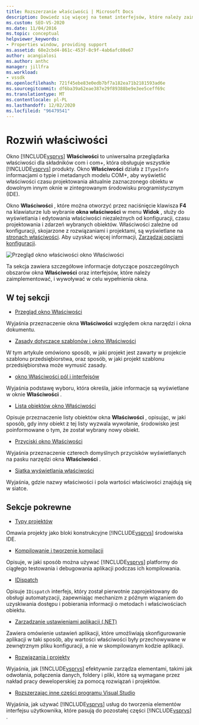 ```yaml
---
title: Rozszerzanie właściwości | Microsoft Docs
description: Dowiedz się więcej na temat interfejsów, które należy zaimplementować, i Wywołaj, aby rozwinąć listę właściwości w okno Właściwości programu Visual Studio.
ms.custom: SEO-VS-2020
ms.date: 11/04/2016
ms.topic: conceptual
helpviewer_keywords:
- Properties window, providing support
ms.assetid: 68e2cbd4-861c-453f-8c9f-4ab6afc80e67
author: acangialosi
ms.author: anthc
manager: jillfra
ms.workload:
- vssdk
ms.openlocfilehash: 721f45ebe83e0edb7bf7a182ea71b2181593ad6e
ms.sourcegitcommit: df6ba39a62eae387e29f89388be9e3ee5ceff69c
ms.translationtype: MT
ms.contentlocale: pl-PL
ms.lasthandoff: 12/02/2020
ms.locfileid: "96479541"
---
```

# <a name="extend-properties"></a>Rozwiń właściwości
Okno [!INCLUDE[vsprvs](../../code-quality/includes/vsprvs_md.md)] **Właściwości** to uniwersalna przeglądarka właściwości dla składników com i com+, która obsługuje wszystkie [!INCLUDE[vsprvs](../../code-quality/includes/vsprvs_md.md)] produkty. Okno **Właściwości** działa z `ITypeInfo` informacjami o typie i metadanych modelu COM+, aby wyświetlić właściwości czasu projektowania aktualnie zaznaczonego obiektu w dowolnym innym oknie w zintegrowanym środowisku programistycznym (IDE).

 Okno **Właściwości** , które można otworzyć przez naciśnięcie klawisza **F4** na klawiaturze lub wybranie **okna właściwości** w menu **Widok** , służy do wyświetlania i edytowania właściwości niezależnych od konfiguracji, czasu projektowania i zdarzeń wybranych obiektów. Właściwości zależne od konfiguracji, skojarzone z rozwiązaniami i projektami, są wyświetlane na [stronach właściwości](../../extensibility/internals/property-pages.md). Aby uzyskać więcej informacji, [Zarządzaj opcjami konfiguracji](../../extensibility/internals/managing-configuration-options.md).

 ![Przegląd okno właściwości](../../extensibility/internals/media/vspropertieswindow.png "vsPropertiesWindow") okno Właściwości

 Ta sekcja zawiera szczegółowe informacje dotyczące poszczególnych obszarów okna **Właściwości** oraz interfejsów, które należy zaimplementować, i wywoływać w celu wypełnienia okna.

## <a name="in-this-section"></a>W tej sekcji
- [Przegląd okno Właściwości](../../extensibility/internals/properties-window-overview.md)

 Wyjaśnia przeznaczenie okna **Właściwości** względem okna narzędzi i okna dokumentu.

- [Zasady dotyczące szablonów i okno Właściwości](../../extensibility/internals/template-policy-and-the-properties-window.md)

 W tym artykule omówiono sposób, w jaki projekt jest zawarty w projekcie szablonu przedsiębiorstwa, oraz sposób, w jaki projekt szablonu przedsiębiorstwa może wymusić zasady.

- [okno Właściwości pól i interfejsów](../../extensibility/internals/properties-window-fields-and-interfaces.md)

 Wyjaśnia podstawę wyboru, która określa, jakie informacje są wyświetlane w oknie **Właściwości** .

- [Lista obiektów okno Właściwości](../../extensibility/internals/properties-window-object-list.md)

 Opisuje przeznaczenie listy obiektów okna **Właściwości** , opisując, w jaki sposób, gdy inny obiekt z tej listy wyzwala wywołanie, środowisko jest poinformowane o tym, że został wybrany nowy obiekt.

- [Przyciski okno Właściwości](../../extensibility/internals/properties-window-buttons.md)

 Wyjaśnia przeznaczenie czterech domyślnych przycisków wyświetlanych na pasku narzędzi okna **Właściwości** .

- [Siatka wyświetlania właściwości](../../extensibility/internals/properties-display-grid.md)

 Wyjaśnia, gdzie nazwy właściwości i pola wartości właściwości znajdują się w siatce.

## <a name="related-sections"></a>Sekcje pokrewne
- [Typy projektów](../../extensibility/internals/project-types.md)

 Omawia projekty jako bloki konstrukcyjne [!INCLUDE[vsprvs](../../code-quality/includes/vsprvs_md.md)] środowiska IDE.

- [Kompilowanie i tworzenie kompilacji](../../ide/compiling-and-building-in-visual-studio.md)

 Opisuje, w jaki sposób można używać [!INCLUDE[vsprvs](../../code-quality/includes/vsprvs_md.md)] platformy do ciągłego testowania i debugowania aplikacji podczas ich kompilowania.

- [IDispatch](/previous-versions/windows/desktop/api/oaidl/nn-oaidl-idispatch)

 Opisuje `IDispatch` interfejs, który został pierwotnie zaprojektowany do obsługi automatyzacji, zapewniając mechanizm z późnym wiązaniem do uzyskiwania dostępu i pobierania informacji o metodach i właściwościach obiektu.

- [Zarządzanie ustawieniami aplikacji (.NET)](../../ide/managing-application-settings-dotnet.md)

 Zawiera omówienie ustawień aplikacji, które umożliwiają skonfigurowanie aplikacji w taki sposób, aby wartości właściwości były przechowywane w zewnętrznym pliku konfiguracji, a nie w skompilowanym kodzie aplikacji.

- [Rozwiązania i projekty](../../ide/solutions-and-projects-in-visual-studio.md)

 Wyjaśnia, jak [!INCLUDE[vsprvs](../../code-quality/includes/vsprvs_md.md)] efektywnie zarządza elementami, takimi jak odwołania, połączenia danych, foldery i pliki, które są wymagane przez nakład pracy deweloperskiej za pomocą rozwiązań i projektów.

- [Rozszerzając inne części programu Visual Studio](../../extensibility/extending-other-parts-of-visual-studio.md)

 Wyjaśnia, jak używać [!INCLUDE[vsprvs](../../code-quality/includes/vsprvs_md.md)] usług do tworzenia elementów interfejsu użytkownika, które pasują do pozostałej części [!INCLUDE[vsprvs](../../code-quality/includes/vsprvs_md.md)] .
